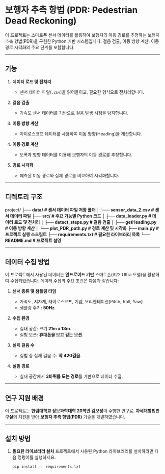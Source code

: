 # 보행자 추측 항법 (PDR: Pedestrian Dead Reckoning)

이 프로젝트는 스마트폰 센서 데이터를 활용하여 보행자의 이동 경로를 추정하는 보행자 추측 항법(PDR)을 구현한 Python 기반 시스템입니다. 
걸음 검출, 이동 방향 계산, 이동 경로 시각화의 주요 단계를 포함합니다.

---

## 기능

1. **데이터 로드 및 전처리**
   - 센서 데이터 파일(`.csv`)을 읽어들이고, 필요한 형식으로 전처리합니다.

2. **걸음 검출**
   - 가속도 센서 데이터를 기반으로 걸음 발생 시점을 탐지합니다.

3. **이동 방향 계산**
   - 자이로스코프 데이터를 사용하여 이동 방향(Heading)을 계산합니다.

4. **이동 경로 계산**
   - 보폭과 방향 데이터를 이용해 보행자의 이동 경로를 추정합니다.

5. **경로 시각화**
   - 예측된 이동 경로와 실제 경로를 비교하여 시각화합니다.

---

## 디렉토리 구조 
project/
**├── data/                     # 센서 데이터 파일 저장 폴더**
**│   └── sensor_data_2.csv     # 센서 데이터 파일**
**├── src/                      # 주요 기능별 Python 코드**
**│   ├── data_loader.py        # 데이터 로드 및 전처리**
**│   ├── detect_steps.py       # 걸음 검출**
**│   ├── getHeading.py         # 이동 방향 계산**
**│   └── plot_PDR_path.py      # 경로 계산 및 시각화**
**├── main.py                   # 프로젝트 실행 스크립트**
**├── requirements.txt          # 필요한 라이브러리 목록**
**└── README.md                 # 프로젝트 설명**


---

## 데이터 수집 방법
이 프로젝트에서 사용된 데이터는 **안드로이드 기반** 스마트폰(S22 Ultra 모델)을 활용하여 수집되었습니다. 데이터 수집의 주요 조건은 다음과 같습니다:

1. **센서 종류 및 샘플링 타임**
   - 가속도, 지자계, 자이로스코프, 기압, 오리엔테이션(Pitch, Roll, Yaw).
   - 샘플링 주기: **50Hz**.

2. **수집 환경**
   - 실내 공간: 크기 **21m x 13m**.
   - 실험 모션: **휴대폰을 보고 걷는 모션**.

3. **실제 걸음 수**
   - 실험 중 실제 걸음 수: **약 420걸음**.

4. **실험 경로**
   - 실내 공간에서 **3바퀴를 도는 경로**를 기반으로 데이터 수집.

---

## 연구 지원 배경

이 프로젝트는 **한림대학교 정보과학대학 20학번 김보성**이 수행한 연구로, 
**차세대항법연구실**의 지원을 받아 **보행자 추측 항법(PDR)** 기술을 개발하였습니다.

---

## 설치 방법

1. **필요한 라이브러리 설치**
   프로젝트에서 사용된 Python 라이브러리를 설치하려면 다음 명령어를 실행하세요:

   ```bash
   pip install -r requirements.txt
